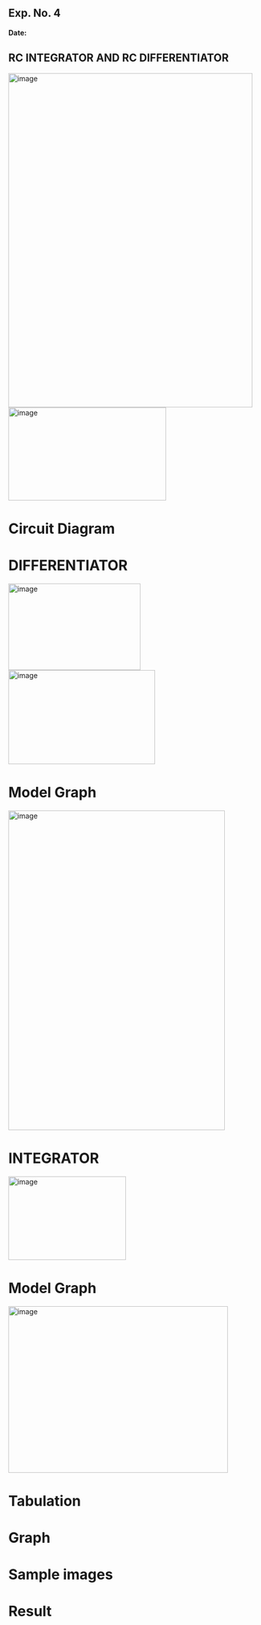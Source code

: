 ## Exp. No. 4
**Date:**  

## RC INTEGRATOR AND RC DIFFERENTIATOR
<img width="486" height="664" alt="image" src="https://github.com/user-attachments/assets/9cd74d70-fbc8-41a1-9297-ac8f65775583" />
<img width="314" height="185" alt="image" src="https://github.com/user-attachments/assets/d8a989a0-44d2-43dc-9176-45fd10dd4158" />


# Circuit Diagram 
# DIFFERENTIATOR
<img width="263" height="172" alt="image" src="https://github.com/user-attachments/assets/15f4b02d-5b3c-4fda-b132-cc5b8caa8b74" />
<img width="292" height="187" alt="image" src="https://github.com/user-attachments/assets/d9b94bc4-8afd-4d60-be34-083bd3630c4f" />

# Model Graph
<img width="431" height="635" alt="image" src="https://github.com/user-attachments/assets/d5bc2e91-5312-4764-b281-b9669dc5f5ea" />

# INTEGRATOR
<img width="234" height="166" alt="image" src="https://github.com/user-attachments/assets/d583f219-03b6-4533-b557-41e8d885fcc0" />

# Model Graph
<img width="437" height="331" alt="image" src="https://github.com/user-attachments/assets/ac12584c-7c60-4baa-a8e2-a0d1bd24150e" />

# Tabulation


# Graph


# Sample images 


# Result

